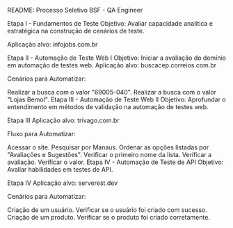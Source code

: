 README: Processo Seletivo BSF - QA Engineer



Etapa I - Fundamentos de Teste
Objetivo: Avaliar capacidade analítica e estratégica na construção de cenários de teste.

Aplicação alvo: infojobs.com.br


Etapa II - Automação de Teste Web I
Objetivo: Iniciar a avaliação do domínio em automação de testes web.
Aplicação alvo: buscacep.correios.com.br

Cenários para Automatizar:

Realizar a busca com o valor "69005-040".
Realizar a busca com o valor "Lojas Bemol".
Etapa III - Automação de Teste Web II
Objetivo: Aprofundar o entendimento em métodos de validação na automação de testes web.


Etapa III Aplicação alvo: trivago.com.br

Fluxo para Automatizar:

Acessar o site.
Pesquisar por Manaus.
Ordenar as opções listadas por "Avaliações e Sugestões".
Verificar o primeiro nome da lista.
Verificar a avaliação.
Verificar o valor.
Etapa IV - Automação de Teste de API
Objetivo: Avaliar habilidades em testes de API.

 Etapa IV Aplicação alvo: serverest.dev

Cenários para Automatizar:

Criação de um usuário.
Verificar se o usuário foi criado com sucesso.
Criação de um produto.
Verificar se o produto foi criado corretamente.
